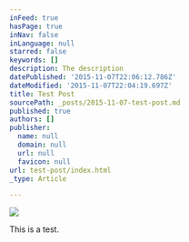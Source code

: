```yaml
---
inFeed: true
hasPage: true
inNav: false
inLanguage: null
starred: false
keywords: []
description: The description
datePublished: '2015-11-07T22:06:12.786Z'
dateModified: '2015-11-07T22:04:19.697Z'
title: Test Post
sourcePath: _posts/2015-11-07-test-post.md
published: true
authors: []
publisher:
  name: null
  domain: null
  url: null
  favicon: null
url: test-post/index.html
_type: Article

---
```

![](https://the-grid-user-content.s3-us-west-2.amazonaws.com/779f2cdb-3753-4398-ad7d-57ff043bf0b2.jpg)

This is a test.